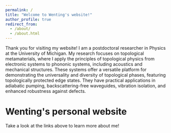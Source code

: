 ```yaml
---
permalink: /
title: "Welcome to Wenting's website!"
author_profile: true
redirect_from: 
  - /about/
  - /about.html
---
```


Thank you for visiting my website! I am a postdoctoral researcher in Physics at the University of Michigan. My research focuses on topological metamaterials, where I apply the principles of topological physics from electronic systems to phononic systems, including acoustics and mechanical structures. These systems offer a versatile platform for demonstrating the universality and diversity of topological phases, featuring topologically protected edge states. They have practical applications in adiabatic pumping, backscattering-free waveguides, vibration isolation, and enhanced robustness against defects.

Wenting's personal website
======
Take a look at the links above to learn more about me!
